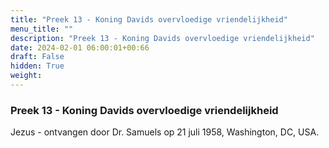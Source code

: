 ```yaml
---
title: "Preek 13 - Koning Davids overvloedige vriendelijkheid"
menu_title: ""
description: "Preek 13 - Koning Davids overvloedige vriendelijkheid"
date: 2024-02-01 06:00:01+00:66
draft: False
hidden: True
weight:
---
```

### Preek 13 - Koning Davids overvloedige vriendelijkheid

Jezus - ontvangen door Dr. Samuels op 21 juli 1958, Washington, DC, USA.
